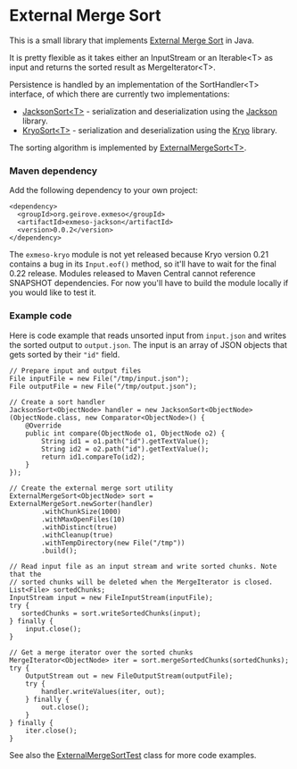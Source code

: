 External Merge Sort
======

This is a small library that implements [External Merge Sort](http://en.wikipedia.org/wiki/External_sorting) in Java. 

It is pretty flexible as it takes either an InputStream or an Iterable&lt;T&gt; as input and returns the sorted result as MergeIterator&lt;T&gt;. 

Persistence is handled by an implementation of the SortHandler&lt;T&gt; interface, of which there are currently two implementations:

* [JacksonSort&lt;T&gt;](https://github.com/grove/exmeso/blob/master/exmeso-jackson/src/main/java/org/geirove/exmeso/jackson/JacksonSort.java) - serialization and deserialization using the [Jackson](http://jackson.codehaus.org/) library.
* [KryoSort&lt;T&gt;](https://github.com/grove/exmeso/blob/master/exmeso-kryo/src/main/java/org/geirove/exmeso/kryo/KryoSort.java) - serialization and deserialization using the [Kryo](https://code.google.com/p/kryo/) library.

The sorting algorithm is implemented by [ExternalMergeSort&lt;T&gt;](https://github.com/grove/exmeso/blob/master/exmeso-core/src/main/java/org/geirove/exmeso/ExternalMergeSort.java).

### Maven dependency

Add the following dependency to your own project:

    <dependency>
      <groupId>org.geirove.exmeso</groupId>
      <artifactId>exmeso-jackson</artifactId>
      <version>0.0.2</version>
    </dependency>

The <code>exmeso-kryo</code> module is not yet released because Kryo version 0.21 contains a bug in its <code>Input.eof()</code> method, so it'll have to wait for the final 0.22 release. Modules released to Maven Central cannot reference SNAPSHOT dependencies. For now you'll have to build the module locally if you would like to test it.

### Example code

Here is code example that reads unsorted input from <code>input.json</code> and writes the sorted output to <code>output.json</code>. The input is an array of JSON objects that gets sorted by their <code>"id"</code> field.

    // Prepare input and output files
    File inputFile = new File("/tmp/input.json");
    File outputFile = new File("/tmp/output.json");
    
    // Create a sort handler
    JacksonSort<ObjectNode> handler = new JacksonSort<ObjectNode>(ObjectNode.class, new Comparator<ObjectNode>() {
        @Override
        public int compare(ObjectNode o1, ObjectNode o2) {
            String id1 = o1.path("id").getTextValue();
            String id2 = o2.path("id").getTextValue();
            return id1.compareTo(id2);
        }
    });

    // Create the external merge sort utility
    ExternalMergeSort<ObjectNode> sort = ExternalMergeSort.newSorter(handler)
            .withChunkSize(1000)
            .withMaxOpenFiles(10)
            .withDistinct(true)
            .withCleanup(true)
            .withTempDirectory(new File("/tmp"))
            .build();
   
    // Read input file as an input stream and write sorted chunks. Note that the
    // sorted chunks will be deleted when the MergeIterator is closed.
    List<File> sortedChunks;
    InputStream input = new FileInputStream(inputFile);
    try {
       sortedChunks = sort.writeSortedChunks(input);
    } finally {
        input.close();
    }
    
    // Get a merge iterator over the sorted chunks
    MergeIterator<ObjectNode> iter = sort.mergeSortedChunks(sortedChunks);
    try {
        OutputStream out = new FileOutputStream(outputFile);
        try {
            handler.writeValues(iter, out);
        } finally {
            out.close();
        }
    } finally {
        iter.close();
    }


See also the [ExternalMergeSortTest](https://github.com/grove/exmeso/blob/master/exmeso-jackson/src/test/java/org/geirove/exmeso/jackson/ExternalMergeSortTest.java) class for more code examples.

